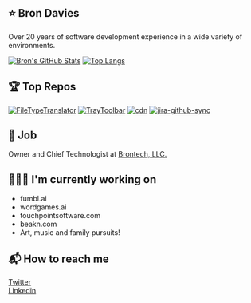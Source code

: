 ## ⭐ Bron Davies

Over 20 years of software development experience in a wide variety of environments.

[![Bron's GitHub Stats](https://github-readme-stats.vercel.app/api?username=brondavies&show_icons=true&count_private=true&hide_rank=true)](https://github.com/brondavies) [![Top Langs](https://github-readme-stats.vercel.app/api/top-langs/?username=brondavies&layout=compact)](https://github.com/brondavies)

## 🏆 Top Repos

[![FileTypeTranslator](https://github-readme-stats.vercel.app/api/pin/?username=brondavies&repo=filetypetranslator)](https://github.com/brondavies/filetypetranslator)
[![TrayToolbar](https://github-readme-stats.vercel.app/api/pin/?username=brondavies&repo=TrayToolbar)](https://github.com/brondavies/TrayToolbar)
[![cdn](https://github-readme-stats.vercel.app/api/pin/?username=brondavies&repo=cdn)](https://github.com/brondavies/cdn)
[![jira-github-sync](https://github-readme-stats.vercel.app/api/pin/?username=brondavies&repo=jira-github-sync)](https://github.com/brondavies/jira-github-sync)

## 💼 Job

Owner and Chief Technologist at [Brontech, LLC.](https://brontech.com/)

## 👷🏻‍♂️ I'm currently working on

- fumbl.ai
- wordgames.ai
- touchpointsoftware.com
- beakn.com
- Art, music and family pursuits!

## 📬 How to reach me

[Twitter](https://twitter.com/brondavies)
<br/>
[Linkedin](https://www.linkedin.com/in/brond)
